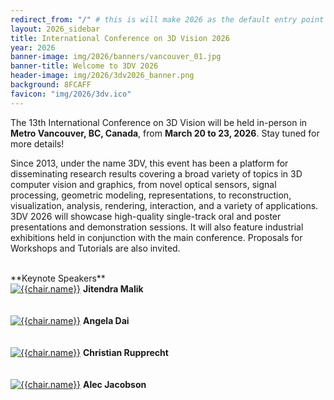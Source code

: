 ```yaml
---
redirect_from: "/" # this is will make 2026 as the default entry point of the website
layout: 2026_sidebar
title: International Conference on 3D Vision 2026
year: 2026
banner-image: img/2026/banners/vancouver_01.jpg
banner-title: Welcome to 3DV 2026
header-image: img/2026/3dv2026_banner.png
background: 8FCAFF
favicon: "img/2026/3dv.ico"
---
```


<!-- <div style="border: 2px solid #467CFD; padding: 15px; text-align: left">
<i>Registration is now open: <a href="https://3dvconf.github.io/2026/registration/">Register here</a>.
<br><br>

For any visa related questions, please directly contact Ms. Jrene Müller (<a href="mailto:jrene.mueller@geod.baug.ethz.ch">jrene.mueller@geod.baug.ethz.ch</a>).
<br><br>

Early Registration Deadline: <b>January 14, 2026</b><br>
Regular Regular Registration Deadline: <b>March 10, 2026</b>
</i>

</div> -->
<!-- <div style="border: 2px solid #CCCCCC; padding: 15px; text-align: center">
<i>The list of accepted papers is now <a href="https://docs.google.com/spreadsheets/d/1E8d6-TNK-EfwGjcuRBag4UOt4yB48fZt868nL885d1o/edit#gid=1793029531">available</a>.
</i>
</div> -->
 
The 13th International Conference on 3D Vision will be held in-person in **Metro Vancouver, BC, Canada**, from **March 20 to 23, 2026**. Stay tuned for more details!

<!-- This event has provided a premier platform for disseminating research results covering a broad variety of topics in the area of 3D research in computer vision and graphics, from novel optical sensors, signal processing, geometric modelling, representation and transmission, to visualization and interaction, and a variety of applications.  -->

Since 2013, under the name 3DV, this event has been a platform for disseminating research results covering a broad variety of topics in 3D computer vision and graphics, from novel optical sensors, signal processing, geometric modeling, representations, to reconstruction, visualization, analysis, rendering, interaction, and a variety of applications. 3DV 2026 will showcase high-quality single-track oral and poster presentations and demonstration sessions. It will also feature industrial exhibitions held in conjunction with the main conference. Proposals for Workshops and Tutorials are also invited.


<br>
**Keynote Speakers**

<div class="row">
	<div class="col-md-3 d-flex flex-column align-items-center profile crop" >
		<a href="https://people.eecs.berkeley.edu/~malik/">
		<img alt="{{chair.name}}" src="{{site.url}}/img/2026/people/jitendra.jpg"></a>
		<b>Jitendra Malik</b><br><br><br>
	</div>
	<div class="col-md-3 d-flex flex-column align-items-center profile crop" >
		<a href="https://www.3dunderstanding.org/team.html ">
		<img alt="{{chair.name}}" src="{{site.url}}/img/2026/people/angela.jpg"></a>
		<b>Angela Dai</b><br><br><br>
	</div>
	<div class="col-md-3 d-flex flex-column align-items-center profile crop" >
		<a href="https://chrirupp.github.io/ ">
		<img alt="{{chair.name}}" src="{{site.url}}/img/2026/people/christian.jpg"></a>
		<b>Christian Rupprecht</b><br><br><br>
	</div>
	<div class="col-md-3 d-flex flex-column align-items-center profile crop" >
		<a href="https://alecjacobson.com/ ">
		<img alt="{{chair.name}}" src="{{site.url}}/img/2026/people/alec.jpg"></a>
		<b>Alec Jacobson</b><br><br><br>
	</div>
</div>